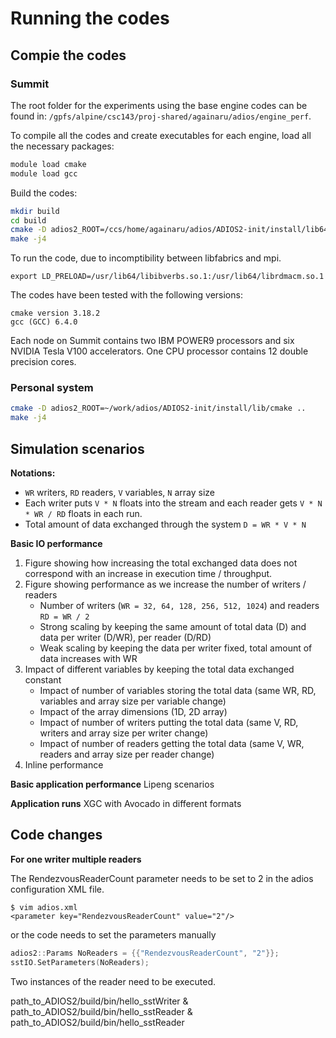 # Running the codes

## Compie the codes

### Summit

The root folder for the experiments using the base engine codes can be found in:
`/gpfs/alpine/csc143/proj-shared/againaru/adios/engine_perf`.

To compile all the codes and create executables for each engine, load all the necessary packages:
```bash
module load cmake
module load gcc
```

Build the codes:
```bash
mkdir build
cd build
cmake -D adios2_ROOT=/ccs/home/againaru/adios/ADIOS2-init/install/lib64/cmake ..
make -j4
```

To run the code, due to incomptibility between libfabrics and mpi.
```
export LD_PRELOAD=/usr/lib64/libibverbs.so.1:/usr/lib64/librdmacm.so.1
```

The codes have been tested with the following versions:
```
cmake version 3.18.2
gcc (GCC) 6.4.0
```

Each node on Summit contains two IBM POWER9 processors and six NVIDIA Tesla V100 accelerators.
One CPU processor contains 12 double precision cores.

### Personal system
```bash
cmake -D adios2_ROOT=~/work/adios/ADIOS2-init/install/lib/cmake ..
make -j4
```

## Simulation scenarios

**Notations:**
- `WR` writers, `RD` readers, `V` variables, `N` array size
- Each writer puts `V * N` floats into the stream and each reader gets `V * N * WR / RD` floats in each run.
- Total amount of data exchanged through the system `D = WR * V * N`

**Basic IO performance**
1. Figure showing how increasing the total exchanged data does not correspond with an increase in execution time / throughput.
2. Figure showing performance as we increase the number of writers / readers
    - Number of writers (`WR = 32, 64, 128, 256, 512, 1024`) and readers `RD = WR / 2`
    - Strong scaling by keeping the same amount of total data (D) and data per writer (D/WR), per reader (D/RD) 
    - Weak scaling by keeping the data per writer fixed, total amount of data increases with WR 
3. Impact of different variables by keeping the total data exchanged constant
    - Impact of number of variables storing the total data (same WR, RD, variables and array size per variable change)
    - Impact of the array dimensions (1D, 2D array)
    - Impact of number of writers putting the total data (same V, RD, writers and array size per writer change)
    - Impact of number of readers getting the total data (same V, WR, readers and array size per reader change)
4. Inline performance

**Basic application performance**
Lipeng scenarios

**Application runs**
XGC with Avocado in different formats


## Code changes

**For one writer multiple readers**

The RendezvousReaderCount parameter needs to be set to 2 in the adios configuration XML file.

```
$ vim adios.xml
<parameter key="RendezvousReaderCount" value="2"/>
```
or the code needs to set the parameters manually
```c++
adios2::Params NoReaders = {{"RendezvousReaderCount", "2"}};
sstIO.SetParameters(NoReaders);
```
Two instances of the reader need to be executed.

path_to_ADIOS2/build/bin/hello_sstWriter & 
path_to_ADIOS2/build/bin/hello_sstReader & 
path_to_ADIOS2/build/bin/hello_sstReader

